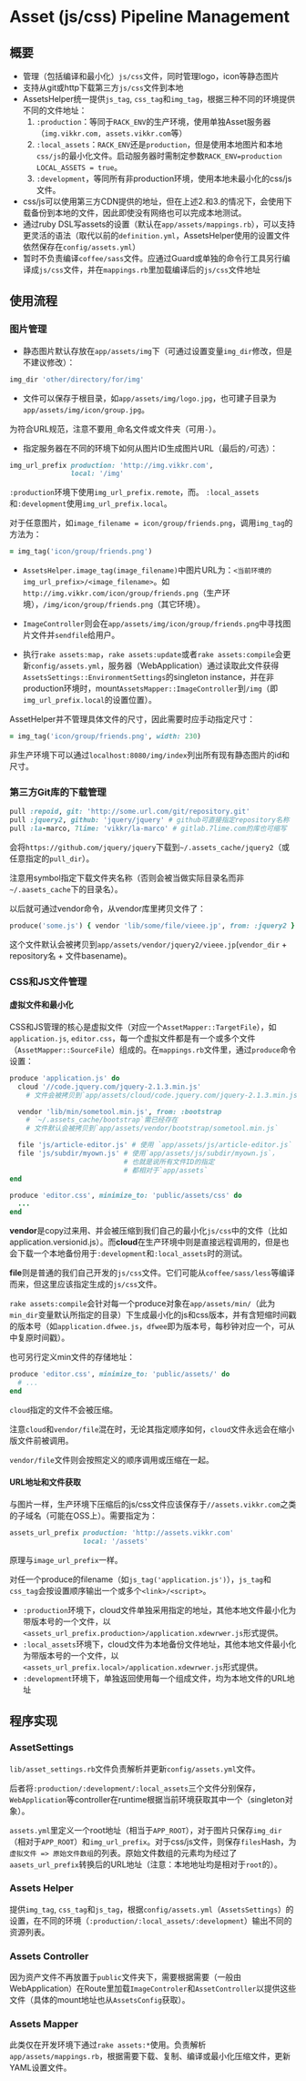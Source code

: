 # Asset (js/css) Pipeline Management

## 概要

- 管理（包括编译和最小化）`js/css`文件，同时管理logo，icon等静态图片
- 支持从git或http下载第三方`js/css`文件到本地
- AssetsHelper统一提供`js_tag`, `css_tag`和`img_tag`，根据三种不同的环境提供不同的文件地址：
    1. `:production`：等同于`RACK_ENV`的生产环境，使用单独Asset服务器（`img.vikkr.com, assets.vikkr.com`等）
    2. `:local_assets`：`RACK_ENV`还是`production`，但是使用本地图片和本地`css/js`的最小化文件。启动服务器时需制定参数`RACK_ENV=production LOCAL_ASSETS = true`。
    3. `:development`，等同所有非production环境，使用本地未最小化的css/js文件。
- css/js可以使用第三方CDN提供的地址，但在上述2.和3.的情况下，会使用下载备份到本地的文件，因此即使没有网络也可以完成本地测试。
- 通过ruby DSL写assets的设置（默认在`app/assets/mappings.rb`），可以支持更灵活的语法（取代以前的`definition.yml`，AssetsHelper使用的设置文件依然保存在`config/assets.yml`）
- 暂时不负责编译`coffee/sass`文件。应通过Guard或单独的命令行工具另行编译成`js/css`文件，并在`mappings.rb`里加载编译后的`js/css`文件地址

## 使用流程

### 图片管理

- 静态图片默认存放在`app/assets/img`下（可通过设置变量`img_dir`修改，但是不建议修改）：

~~~~~~~~~~~~~~~~~~~~~ruby
img_dir 'other/directory/for/img'
~~~~~~~~~~~~~~~~~~~~~~~~~~~~~~~~~~

- 文件可以保存于根目录，如`app/assets/img/logo.jpg`，也可建子目录为`app/assets/img/icon/group.jpg`。

为符合URL规范，注意不要用`_`命名文件或文件夹（可用`-`）。

- 指定服务器在不同的环境下如何从图片ID生成图片URL（最后的`/`可选）：

~~~~~~~~~~~~~~~~~~~~~ruby
img_url_prefix production: 'http://img.vikkr.com',
               local: '/img'
~~~~~~~~~~~~~~~~~~~~~~~~~~~~~~~~~~

`:production`环境下使用`img_url_prefix.remote`，而。
`:local_assets`和`:development`使用`img_url_prefix.local`。

对于任意图片，如`image_filename = icon/group/friends.png`，调用`img_tag`的方法为：

~~~~~~~~~~~~~~~~~~~~~~~~~~~~~~~ruby
= img_tag('icon/group/friends.png')
~~~~~~~~~~~~~~~~~~~~~~~~~~~~~~~~~~~~

- `AssetsHelper.image_tag(image_filename)`中图片URL为：`<当前环境的img_url_prefix>/<image_filename>`。如`http://img.vikkr.com/icon/group/friends.png`（生产环境），`/img/icon/group/friends.png`（其它环境）。

- `ImageController`则会在`app/assets/img/icon/group/friends.png`中寻找图片文件并`sendfile`给用户。

- 执行`rake assets:map`，`rake assets:update`或者`rake assets:compile`会更新`config/assets.yml`，服务器（WebApplication）通过读取此文件获得`AssetsSettings::EnvironmentSettings`的singleton instance，并在非production环境时，mount`AssetsMapper::ImageController`到`/img`（即`img_url_prefix.local`的设置位置）。

AssetHelper并不管理具体文件的尺寸，因此需要时应手动指定尺寸：

~~~~~~~~~~~~~~~~~~~~~~~~~~~~~~~ruby
= img_tag('icon/group/friends.png', width: 230)
~~~~~~~~~~~~~~~~~~~~~~~~~~~~~~~~~~~~

非生产环境下可以通过`localhost:8080/img/index`列出所有现有静态图片的id和尺寸。

### 第三方Git库的下载管理

~~~~~~~~~~~~~~~~~~~~~~ruby
pull :repoid, git: 'http://some.url.com/git/repository.git'
pull :jquery2, github: 'jquery/jquery' # github可直接指定repository名称
pull :la-marco, 7lime: 'vikkr/la-marco' # gitlab.7lime.com的库也可缩写
~~~~~~~~~~~~~~~~~~~~~~~~~~

会将`https://github.com/jquery/jquery`下载到`~/.assets_cache/jquery2`（或任意指定的`pull_dir`）。

注意用symbol指定下载文件夹名称（否则会被当做实际目录名而非`~/.aasets_cache`下的目录名）。

以后就可通过vendor命令，从vendor库里拷贝文件了：

~~~~~~~~~~~~~~~~~~~~~~ruby
produce('some.js') { vendor 'lib/some/file/vieee.jp', from: :jquery2 }
~~~~~~~~~~~~~~~~~~~~~~~~~~

这个文件默认会被拷贝到`app/assets/vendor/jquery2/vieee.jp`(`vendor_dir` + repository名 + 文件basename)。

### CSS和JS文件管理

#### 虚拟文件和最小化

CSS和JS管理的核心是虚拟文件（对应一个`AssetMapper::TargetFile`），如`application.js`, `editor.css`，每一个虚拟文件都是有一个或多个文件（`AssetMapper::SourceFile`）组成的。在`mappings.rb`文件里，通过`produce`命令设置：

~~~~~~~~~~~~~~~~~~~ruby
produce 'application.js' do
  cloud '//code.jquery.com/jquery-2.1.3.min.js'
    # 文件会被拷贝到`app/assets/cloud/code.jquery.com/jquery-2.1.3.min.js`

  vendor 'lib/min/sometool.min.js', from: :bootstrap
    # `~/.assets_cache/bootstrap`需已经存在
    # 文件默认会被拷贝到`app/assets/vendor/bootstrap/sometool.min.js`

  file 'js/article-editor.js' # 使用 `app/assets/js/article-editor.js`
  file 'js/subdir/myown.js' # 使用`app/assets/js/subdir/myown.js`，
                            # 也就是说所有文件ID的指定
                            # 都相对于`app/assets`
end

produce 'editor.css', minimize_to: 'public/assets/css' do
  ...
end
~~~~~~~~~~~~~~~~~~~~~~~~~~~

**vendor**是copy过来用、并会被压缩到我们自己的最小化`js/css`中的文件（比如application.versionid.js）。而**cloud**在生产环境中则是直接远程调用的，但是也会下载一个本地备份用于`:development`和`:local_assets`时的测试。

**file**则是普通的我们自己开发的`js/css`文件。它们可能从`coffee/sass/less`等编译而来，但这里应该指定生成的`js/css`文件。

`rake assets:compile`会针对每一个produce对象在`app/assets/min/`（此为`min_dir`变量默认所指定的目录）下生成最小化的js和css版本，并有含短缩时间戳的版本号（如`application.dfwee.js`，`dfwee`即为版本号，每秒钟对应一个，可从中复原时间戳）。

也可另行定义min文件的存储地址：

~~~~~~~~~~~~~~~~~~~~~ruby
produce 'editor.css', minimize_to: 'public/assets/' do
  # ...
end
~~~~~~~~~~~~~~~~~~~~~~~~~~~~

`cloud`指定的文件不会被压缩。

注意`cloud`和`vendor/file`混在时，无论其指定顺序如何，`cloud`文件永远会在缩小版文件前被调用。

`vendor/file`文件则会按照定义的顺序调用或压缩在一起。

#### URL地址和文件获取

与图片一样，生产环境下压缩后的js/css文件应该保存于`//assets.vikkr.com`之类的子域名（可能在OSS上）。需要指定为：

~~~~~~~~~~~~~~ruby
assets_url_prefix production: 'http://assets.vikkr.com'
                  local: '/assets'
~~~~~~~~~~~~~~~~~~~~~

原理与`image_url_prefix`一样。

对任一个produce的filename（如`js_tag('application.js')`），`js_tag`和`css_tag`会按设置顺序输出一个或多个`<link>/<script>`。

- `:production`环境下，cloud文件单独采用指定的地址，其他本地文件最小化为带版本号的一个文件，以`<assets_url_prefix.production>/application.xdewrwer.js`形式提供。
- `:local_assets`环境下，cloud文件为本地备份文件地址，其他本地文件最小化为带版本号的一个文件，以`<assets_url_prefix.local>/application.xdewrwer.js`形式提供。
- `:development`环境下，单独返回使用每一个组成文件，均为本地文件的URL地址

## 程序实现

### AssetSettings

`lib/asset_settings.rb`文件负责解析并更新`config/assets.yml`文件。

后者将`:production/:development/:local_assets`三个文件分别保存，`WebApplication`等controller在runtime根据当前环境获取其中一个（singleton对象）。

`assets.yml`里定义一个root地址（相当于`APP_ROOT`），对于图片只保存`img_dir`（相对于`APP_ROOT`）和`img_url_prefix`。对于css/js文件，则保存`files`Hash，为`虚拟文件 => 原始文件数组`的列表。原始文件数组的元素均为经过了`aasets_url_prefix`转换后的URL地址（注意：本地地址均是相对于`root`的）。

### Assets Helper

提供`img_tag`, `css_tag`和`js_tag`，根据`config/assets.yml`（`AssetsSettings`）的设置，在不同的环境（`:production/:local_assets/:development`）输出不同的资源列表。

### Assets Controller

因为资产文件不再放置于`public`文件夹下，需要根据需要（一般由WebApplication）在Route里加载`ImageControler`和`AssetController`以提供这些文件（具体的mount地址也从`AssetsConfig`获取）。

### Assets Mapper

此类仅在开发环境下通过`rake assets:*`使用。负责解析`app/assets/mappings.rb`，根据需要下载、复制、编译或最小化压缩文件，更新YAML设置文件。
